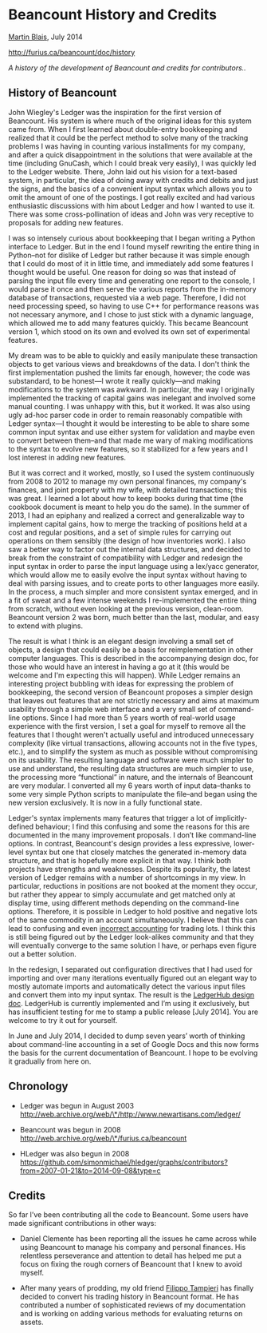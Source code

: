 Beancount History and Credits<a id="title"></a>
===============================================

[<span class="underline">Martin Blais</span>](http://plus.google.com/+MartinBlais), July 2014

[<span class="underline">http://furius.ca/beancount/doc/history</span>](http://furius.ca/beancount/doc/history)

*A history of the development of Beancount and credits for contributors..*

History of Beancount<a id="history-of-beancount"></a>
-----------------------------------------------------

John Wiegley's Ledger was the inspiration for the first version of Beancount. His system is where much of the original ideas for this system came from. When I first learned about double-entry bookkeeping and realized that it could be the perfect method to solve many of the tracking problems I was having in counting various installments for my company, and after a quick disappointment in the solutions that were available at the time (including GnuCash, which I could break very easily), I was quickly led to the Ledger website. There, John laid out his vision for a text-based system, in particular, the idea of doing away with credits and debits and just the signs, and the basics of a convenient input syntax which allows you to omit the amount of one of the postings. I got really excited and had various enthusiastic discussions with him about Ledger and how I wanted to use it. There was some cross-pollination of ideas and John was very receptive to proposals for adding new features.

I was so intensely curious about bookkeeping that I began writing a Python interface to Ledger. But in the end I found myself rewriting the entire thing in Python–not for dislike of Ledger but rather because it was simple enough that I could do most of it in little time, and immediately add some features I thought would be useful. One reason for doing so was that instead of parsing the input file every time and generating one report to the console, I would parse it once and then serve the various reports from the in-memory database of transactions, requested via a web page. Therefore, I did not need processing speed, so having to use C++ for performance reasons was not necessary anymore, and I chose to just stick with a dynamic language, which allowed me to add many features quickly. This became Beancount version 1, which stood on its own and evolved its own set of experimental features.

My dream was to be able to quickly and easily manipulate these transaction objects to get various views and breakdowns of the data. I don't think the first implementation pushed the limits far enough, however; the code was substandard, to be honest—I wrote it really quickly—and making modifications to the system was awkward. In particular, the way I originally implemented the tracking of capital gains was inelegant and involved some manual counting. I was unhappy with this, but it worked. It was also using ugly ad-hoc parser code in order to remain reasonably compatible with Ledger syntax—I thought it would be interesting to be able to share some common input syntax and use either system for validation and maybe even to convert between them–and that made me wary of making modifications to the syntax to evolve new features, so it stabilized for a few years and I lost interest in adding new features.

But it was correct and it worked, mostly, so I used the system continuously from 2008 to 2012 to manage my own personal finances, my company's finances, and joint property with my wife, with detailed transactions; this was great. I learned a lot about how to keep books during that time (the cookbook document is meant to help you do the same). In the summer of 2013, I had an epiphany and realized a correct and generalizable way to implement capital gains, how to merge the tracking of positions held at a cost and regular positions, and a set of simple rules for carrying out operations on them sensibly (the design of how inventories work). I also saw a better way to factor out the internal data structures, and decided to break from the constraint of compatibility with Ledger and redesign the input syntax in order to parse the input language using a lex/yacc generator, which would allow me to easily evolve the input syntax without having to deal with parsing issues, and to create ports to other languages more easily. In the process, a much simpler and more consistent syntax emerged, and in a fit of sweat and a few intense weekends I re-implemented the entire thing from scratch, without even looking at the previous version, clean-room. Beancount version 2 was born, much better than the last, modular, and easy to extend with plugins.

The result is what I think is an elegant design involving a small set of objects, a design that could easily be a basis for reimplementation in other computer languages. This is described in the accompanying design doc, for those who would have an interest in having a go at it (this would be welcome and I'm expecting this will happen). While Ledger remains an interesting project bubbling with ideas for expressing the problem of bookkeeping, the second version of Beancount proposes a simpler design that leaves out features that are not strictly necessary and aims at maximum usability through a simple web interface and a very small set of command-line options. Since I had more than 5 years worth of real-world usage experience with the first version, I set a goal for myself to remove all the features that I thought weren't actually useful and introduced unnecessary complexity (like virtual transactions, allowing accounts not in the five types, etc.), and to simplify the system as much as possible without compromising on its usability. The resulting language and software were much simpler to use and understand, the resulting data structures are much simpler to use, the processing more “functional” in nature, and the internals of Beancount are very modular. I converted all my 6 years worth of input data–thanks to some very simple Python scripts to manipulate the file–and began using the new version exclusively. It is now in a fully functional state.

Ledger's syntax implements many features that trigger a lot of implicitly-defined behaviour; I find this confusing and some the reasons for this are documented in the many improvement proposals. I don’t like command-line options. In contrast, Beancount's design provides a less expressive, lower-level syntax but one that closely matches the generated in-memory data structure, and that is hopefully more explicit in that way. I think both projects have strengths and weaknesses. Despite its popularity, the latest version of Ledger remains with a number of shortcomings in my view. In particular, reductions in positions are not booked at the moment they occur, but rather they appear to simply accumulate and get matched only at display time, using different methods depending on the command-line options. Therefore, it is possible in Ledger to hold positive and negative lots of the same commodity in an account simultaneously. I believe that this can lead to confusing and even [<span class="underline">incorrect accounting</span>](https://groups.google.com/d/msg/ledger-cli/aQvbjTZa7HE/iMisMBkaI6UJ) for trading lots. I think this is still being figured out by the Ledger look-alikes community and that they will eventually converge to the same solution I have, or perhaps even figure out a better solution.

In the redesign, I separated out configuration directives that I had used for importing and over many iterations eventually figured out an elegant way to mostly automate imports and automatically detect the various input files and convert them into my input syntax. The result is the [<span class="underline">LedgerHub design doc</span>](25_ledgerhub_design_doc.md). LedgerHub is currently implemented and I’m using it exclusively, but has insufficient testing for me to stamp a public release \[July 2014\]. You are welcome to try it out for yourself.

In June and July 2014, I decided to dump seven years’ worth of thinking about command-line accounting in a set of Google Docs and this now forms the basis for the current documentation of Beancount. I hope to be evolving it gradually from here on.

Chronology<a id="chronology"></a>
---------------------------------

-   Ledger was begun in August 2003  
    [<span class="underline">http://web.archive.org/web/\*/http://www.newartisans.com/ledger/</span>](http://web.archive.org/web/*/http://www.newartisans.com/ledger/)

<!-- -->

-   Beancount was begun in 2008  
    [<span class="underline">http://web.archive.org/web/\*/furius.ca/beancount</span>](http://web.archive.org/web/*/furius.ca/beancount)

<!-- -->

-   HLedger was also begun in 2008  
    [<span class="underline">https://github.com/simonmichael/hledger/graphs/contributors?from=2007-01-21&to=2014-09-08&type=c</span>](https://github.com/simonmichael/hledger/graphs/contributors?from=2007-01-21&to=2014-09-08&type=c)

Credits<a id="credits"></a>
---------------------------

So far I’ve been contributing all the code to Beancount. Some users have made significant contributions in other ways:

-   Daniel Clemente has been reporting all the issues he came across while using Beancount to manage his company and personal finances. His relentless perseverance and attention to detail has helped me put a focus on fixing the rough corners of Beancount that I knew to avoid myself.

-   After many years of prodding, my old friend [<span class="underline">Filippo Tampieri</span>](http://plus.google.com/+FilippoTampieri) has finally decided to convert his trading history in Beancount format. He has contributed a number of sophisticated reviews of my documentation and is working on adding various methods for evaluating returns on assets.

